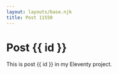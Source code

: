 ```yaml
---
layout: layouts/base.njk
title: Post 11550
---
```


# Post {{ id }}

This is post {{ id }} in my Eleventy project.
